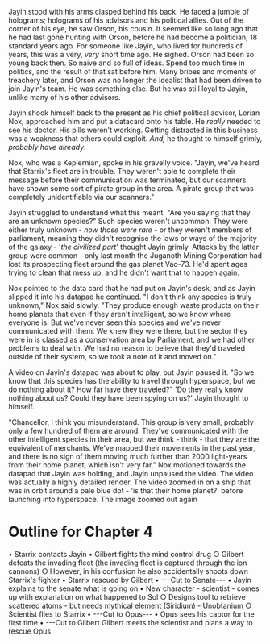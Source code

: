 Jayin stood with his arms clasped behind his back. He faced a jumble of holograms; holograms of his advisors and his political allies. Out of the corner of his eye, he saw Orson, his cousin. It seemed like so long ago that he had last gone hunting with Orson, before he had become a politician, 18 standard years ago. For someone like Jayin, who lived for hundreds of years, this was a very, *very* short time ago. He sighed. Orson had been so young back then. So naive and so full of ideas. Spend too much time in politics, and the result of that sat before him. Many bribes and moments of treachery later, and Orson was no longer the idealist that had been driven to join Jayin's team. He was something else. But he was still loyal to Jayin, unlike many of his other advisors.

Jayin shook himself back to the present as his chief political advisor, Lorian Nox, approached him and put a datacard onto his table. He *really* needed to see his doctor. His pills weren't working. Getting distracted in this business was a weakness that others could exploit. *And,* he thought to himself grimly, *probably have already*. 

Nox, who was a Keplernian, spoke in his gravelly voice. "Jayin, we've heard that Starrix's fleet are in trouble. They weren't able to complete their message before their communication was terminated, but our scanners have shown some sort of pirate group in the area. A pirate group that was completely unidentifiable via our scanners."

Jayin struggled to understand what this meant. "Are you saying that they are an unknown species?" Such species weren't uncommon. They were either truly unknown - *now those were rare* - or they weren't members of parliament, meaning they didn't recognise the laws or ways of the majority of the galaxy - '*the civilized part*' thought Jayin grimly. Attacks by the latter group were common - only last month the Juganoth Mining Corporation had lost its prospecting fleet around the gas planet Vao-73. He'd spent ages trying to clean that mess up, and he didn't want that to happen again.

Nox pointed to the data card that he had put on Jayin's desk, and as Jayin slipped it into his datapad he continued. "I don't think any species is truly unknown," Nox said slowly. "They produce enough waste products on their home planets that even if they aren't intelligent, so we know where everyone is. But we've never seen this species and we've never communicated with them. We knew they were there, but the sector they were in is classed as a conservation area by Parliament, and we had other problems to deal with. We had no reason to  believe that they'd traveled outside of their system, so we took a note of it and moved on."

A video on Jayin's datapad was about to play, but Jayin paused it. "So we know that this species has the ability to travel through hyperspace, but we do nothing about it? How far have they traveled?" 'Do they really know nothing about us? Could they have been spying on us?' Jayin thought to himself.

"Chancellor, I think you misunderstand. This group is very small, probably only a few hundred of them are around. They've communicated with the other intelligent species in their area, but we think - think - that they are the equivalent of merchants. We've mapped their movements in the past year, and there is no sign of them moving much further than 2000 light-years from their home planet, which isn't very far." Nox motioned towards the datapad that Jayin was holding, and Jayin unpaused the video. The video was actually a highly detailed render. The video zoomed in on a ship that was in orbit around a pale blue dot - 'is that their home planet?' before launching into hyperspace. The image zoomed out again



# Outline for Chapter 4
• Starrix contacts Jayin
• Gilbert fights the mind control drug
	○ Gilbert defeats the invading fleet (the invading fleet is captured through the ion cannons)
	○ However, in his confusion he also accidentally shoots down Starrix's fighter
• Starrix rescued by Gilbert
• ---Cut to Senate---
• Jayin explains to the senate what is going on
• New character - scientist - comes up with explanation on what happened to Sol
	○ Designs tool to retrieve scattered atoms - but needs mythical element (Siridium) - Unobtanium
	○ Scientist flies to Starrix
• ---Cut to Opus---
• Opus sees his captor for the first time
• ---Cut to Gilbert Gilbert meets the scientist and plans a way to rescue Opus
